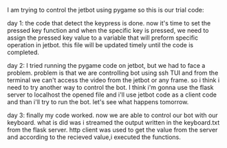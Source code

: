 I am trying to control the jetbot using pygame so this is our trial code:

day 1:
the code that detect the keypress is done.
now it's time to set the pressed key function and when the specific key is pressed, we need to assign the pressed key value to a variable that will preform specific operation in jetbot.
this file will be updated timely until the code is completed.

day 2:
I tried running the pygame code on jetbot, but we had to face a problem.
problem is that we are controlling bot using ssh TUI and from the terminal we can't access the video from the jetbot or any frame.
so i think i need to try another way to control the bot.
I think i'm gonna use the flask server to localhost the opened file and i'll use jetbot code as a client code and than i'll try to run the bot.
let's see what happens tomorrow.

day 3:
finally my code worked.
now we are able to control our bot with our keyboard.
what is did was i streamed the output written in the keyboard.txt from the flask server.
http client was used to get the value from the server and according to the recieved value,i executed the functions.


